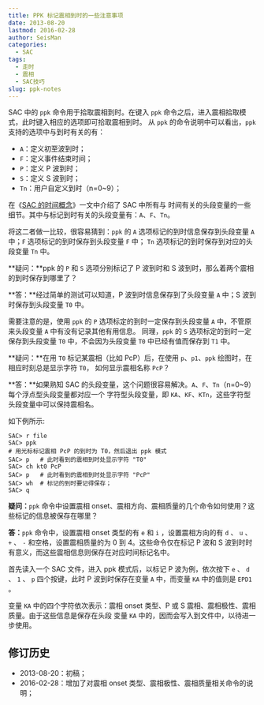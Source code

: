 ```yaml
---
title: PPK 标记震相到时的一些注意事项
date: 2013-08-20
lastmod: 2016-02-28
author: SeisMan
categories:
  - SAC
tags:
  - 走时
  - 震相
  - SAC技巧
slug: ppk-notes
---
```


SAC 中的 `ppk` 命令用于拾取震相到时。在键入 `ppk` 命令之后，进入震相拾取模式，此时键入相应的选项即可拾取震相到时。
从 `ppk` 的命令说明中可以看出，`ppk` 支持的选项中与到时有关的有：

-   `A`：定义初至波到时；
-   `F`：定义事件结束时间；
-   `P`：定义 P 波到时；
-   `S`：定义 S 波到时；
-   `Tn`：用户自定义到时（n=0\~9）；

<!--more-->

在《[SAC 的时间概念](/timing-of-sac/)》一文中介绍了 SAC 中所有与
时间有关的头段变量的一些细节。其中与标记到时有关的头段变量有：`A`、`F`、`Tn`。

将这二者做一比较，很容易猜到：`ppk` 的 `A` 选项标记的到时信息保存到头段变量 `A` 中；`F` 选项标记的到时保存到头段变量 `F` 中；
`Tn` 选项标记的到时保存到对应的头段变量 `Tn` 中。

**疑问：**ppk 的 `P` 和 `S` 选项分别标记了 P 波到时和 S 波到时，那么着两个震相的到时保存到哪里了？

**答：**经过简单的测试可以知道，P 波到时信息保存到了头段变量 `A` 中；S 波到时保存到头段变量 `T0` 中。

需要注意的是，使用 `ppk` 的 `P` 选项标定的到时一定保存到头段变量 `A` 中，不管原来头段变量 `A` 中有没有记录其他有用信息。
同理，`ppk` 的 `S` 选项标定的到时一定保存到头段变量 `T0` 中，不会因为头段变量 `T0` 中已经有值而保存到 `T1` 中。

**疑问：**在用 `T0` 标记某震相（比如 PcP）后，在使用 `p`、`p1`、`ppk` 绘图时，在相应时刻总是显示字符 `T0`，
如何显示震相名称 `PcP`？

**答：**如果熟知 SAC 的头段变量，这个问题很容易解决。`A`、`F`、`Tn`（n=0\~9）每个浮点型头段变量都对应一个
字符型头段变量，即 `KA`、`KF`、`KTn`，这些字符型头段变量中可以保持震相名。

如下例所示:

    SAC> r file
    SAC> ppk
    # 用光标标记震相 PcP 的到时为 T0，然后退出 ppk 模式
    SAC> p   # 此时看到的震相到时处显示字符 "T0"
    SAC> ch kt0 PcP
    SAC> p   # 此时看到的震相到时处显示字符 "PcP"
    SAC> wh  # 标记的到时要记得保存；
    SAC> q

**疑问：**`ppk` 命令中设置震相 onset、震相方向、震相质量的几个命令如何使用？这些标记的信息被保存在哪里？

**答：**`ppk` 命令中，设置震相 onset 类型的有 `e` 和 `i` ，设置震相方向的有
`d` 、 `u` 、 `+` 、 `-`
和空格，设置震相质量的为 0 到 4。这些命令仅在标记 P 波和 S 波到时时有意义，而这些震相信息则保存在对应时间标记名中。

首先读入一个 SAC 文件，进入 ppk 模式后，以标记 P 波为例，依次按下 `e` 、 `d`
、 `1` 、 `p` 四个按键，此时 P 波到时保存在变量 `A` 中，而变量 `KA` 中的值则是
`EPD1` 。

变量 `KA` 中的四个字符依次表示：震相 onset 类型、P 或 S 震相、震相极性、震相质量。由于这些信息是保存在头段
变量 `KA` 中的，因而会写入到文件中，以待进一步使用。

## 修订历史

-   2013-08-20：初稿；
-   2016-02-28：增加了对震相 onset 类型、震相极性、震相质量相关命令的说明；
